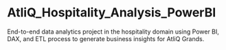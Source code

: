 # AtliQ_Hospitality_Analysis_PowerBI
End-to-end data analytics project in the hospitality domain using Power BI, DAX, and ETL process to generate business insights for AtliQ Grands.
